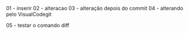 01 - inserir
02 - alteracao
03 - alteração depois do commit
04 - alterando pelo VisualCodegit

05 - testar o comando diff